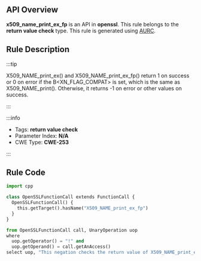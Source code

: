 ---
---


## API Overview
**x509_name_print_ex_fp** is an API in **openssl**. This rule belongs to the **return value check** type. This rule is generated using [AURC](../../tools/AURC).
## Rule Description

:::tip

X509_NAME_print_ex() and X509_NAME_print_ex_fp() return 1 on success or 0 on error if the B\<XN_FLAG_COMPAT\> is set, which is the same as X509_NAME_print(). Otherwise, it returns -1 on error or other values on success.

:::

:::info

- Tags: **return value check**
- Parameter Index: **N/A**
- CWE Type: **CWE-253**

:::

## Rule Code
```python
import cpp

class OpenSSLFunctionCall extends FunctionCall {
  OpenSSLFunctionCall() {
    this.getTarget().hasName("X509_NAME_print_ex_fp")
  }
}

from OpenSSLFunctionCall call, UnaryOperation uop
where
  uop.getOperator() = "!" and
  uop.getOperand() = call.getAnAccess()
select uop, "This negation checks the return value of X509_NAME_print_ex_fp."
```